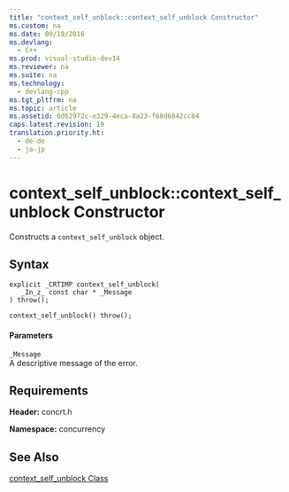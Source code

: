 ```yaml
---
title: "context_self_unblock::context_self_unblock Constructor"
ms.custom: na
ms.date: 09/19/2016
ms.devlang: 
  - C++
ms.prod: visual-studio-dev14
ms.reviewer: na
ms.suite: na
ms.technology: 
  - devlang-cpp
ms.tgt_pltfrm: na
ms.topic: article
ms.assetid: 6d62972c-e329-4eca-8a23-f68d6842cc84
caps.latest.revision: 19
translation.priority.ht: 
  - de-de
  - ja-jp
---
```

# context_self_unblock::context_self_unblock Constructor
Constructs a `context_self_unblock` object.  
  
## Syntax  
  
```  
explicit _CRTIMP context_self_unblock(  
   _In_z_ const char * _Message  
) throw();  
  
context_self_unblock() throw();  
```  
  
#### Parameters  
 `_Message`  
 A descriptive message of the error.  
  
## Requirements  
 **Header:** concrt.h  
  
 **Namespace:** concurrency  
  
## See Also  
 [context_self_unblock Class](../vs140/context_self_unblock-Class.md)